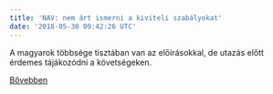 ```yaml
---
title: 'NAV: nem árt ismerni a kiviteli szabályokat'
date: '2018-05-30 09:42:26 UTC'
---
```


A magyarok többsége tisztában van az előírásokkal, de utazás előtt érdemes tájákozódni a követségeken.


[Bővebben](https://ift.tt/2sqEsAH)
